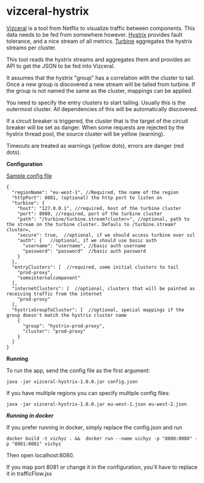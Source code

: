 # vizceral-hystrix

[Vizceral](https://github.com/Netflix/vizceral) is a tool from Netflix to visualize traffic between components.
This data needs to be fed from somewhere however. 
[Hystrix](https://github.com/Netflix/Hystrix) provides fault tolerance, and a nice stream of all metrics.
[Turbine](https://github.com/Netflix/Turbine) aggregates the hystrix streams per cluster.

This tool reads the hystrix streams and aggregates them and provides an API to get the JSON to be fed into Vizceral.

It assumes that the hystrix "group" has a correlation with the cluster to tail.
Once a new group is discovered a new stream will be tailed from turbine.
If the group is not named the same as the cluster, mappings can be applied.

You need to specify the entry clusters to start tailing. 
Usually this is the outermost cluster. All dependencies of this will be automatically discovered.

If a circuit breaker is triggered, the cluster that is the target of the circuit breaker will be set as danger.
When some requests are rejected by the hystrix thread pool, the source cluster will be yellow (warning). 

Timeouts are treated as warnings (yellow dots), errors are danger (red dots).

**Configuration**

[Sample config file](/config.json)

```
{
  "regionName": "eu-west-1", //Required, the name of the region
  "httpPort": 8081, (optional) the http port to listen on
  "turbine": {
    "host": "127.0.0.1", //required, host of the turbine cluster
    "port": 8080, //required, port of the turbine cluster
    "path": "/turbine/turbine.stream?cluster=", //optional, path to the stream on the turbine cluster. Defauls to /turbine.stream?cluster=,
    "secure": true,  //optional, if we should access turbine over ssl
    "auth": {   //optional, if we should use basic auth
      "username": "username", //basic auth username             
      "password": "password"  //basic auth password
    }    
  },
  "entryClusters": [  //required, some initial clusters to tail
    "prod-proxy",
    "someinternalcomponent"
  ],
  "internetClusters": [  //optional, clusters that will be painted as receiving traffic from the internet
    "prod-proxy"
  ],
  "hystrixGroupToCluster": [  //optional, special mappings if the group doesn't match the hystrix cluster name
    {
      "group": "hystrix-prod-proxy",
      "cluster": "prod-proxy"
    }
  ]
}
```

**Running**

To run the app, send the config file as the first argument:
```
java -jar vizceral-hystrix-1.0.0.jar config.json
```

If you have multiple regions you can specify multiple config files:

```
java -jar vizceral-hystrix-1.0.0.jar eu-west-1.json eu-west-2.json
```

***Running in docker***

If you prefer running in docker, simply replace the config.json and run
```
docker build -t vichyz . &&  docker run --name vichyz -p "8080:8080" -p "8081:8081" vichyz
``` 

Then open localhost:8080.

If you map port 8081 or change it in the configuration, you'll have to replace it in trafficFlow.jsx